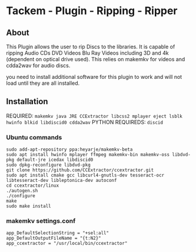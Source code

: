 # Tackem - Plugin - Ripping - Ripper

## About
This Plugin allows the user to rip Discs to the libraries. It is capable of ripping Audio CDs DVD Videos Blu Ray Videos including 3D and 4k (dependent on optical drive used). This relies on makemkv for videos and cdda2wav for audio discs.

you need to install additional software for this plugin to work and will not load until they are all installed.

## Installation

REQUIRED: ```makemkv java JRE CCExtractor libcss2 mplayer eject lsblk hwinfo blkid libdiscid0 cdda2wav```
PYTHON REQUIREDS: ```discid```

### Ubuntu commands
```
sudo add-apt-repository ppa:heyarje/makemkv-beta
sudo apt install hwinfo mplayer ffmpeg makemkv-bin makemkv-oss libdvd-pkg default-jre icedax libdiscid0
sudo dpkg-reconfigure libdvd-pkg
git clone https://github.com/CCExtractor/ccextractor.git
sudo apt install cmake gcc libcurl4-gnutls-dev tesseract-ocr libtesseract-dev libleptonica-dev autoconf
cd ccextractor/linux
./autogen.sh
./configure
make
sudo make install
```

### makemkv settings.conf
```
app_DefaultSelectionString = "+sel:all"
app_DefaultOutputFileName = "{t:N2}"
app_ccextractor = "/usr/local/bin/ccextractor"
```
